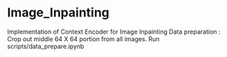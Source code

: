 # Image_Inpainting
Implementation of Context Encoder for Image Inpainting
Data preparation : Crop out middle 64 X 64 portion from all images. Run scripts/data_prepare.ipynb

